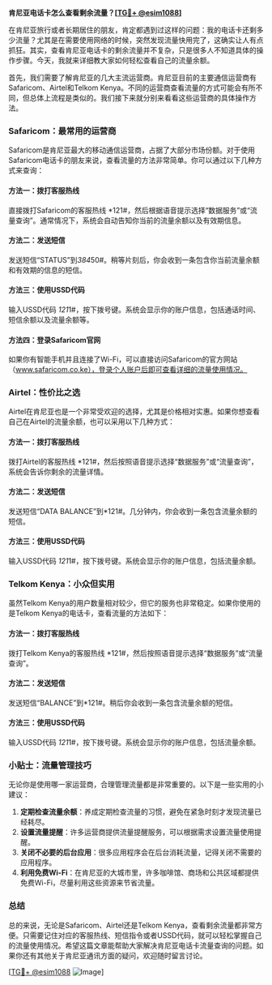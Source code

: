 **肯尼亚电话卡怎么查看剩余流量？[[TG💪+ @esim1088](https://t.me/s/esim1088)]**

在肯尼亚旅行或者长期居住的朋友，肯定都遇到过这样的问题：我的电话卡还剩多少流量？尤其是在需要使用网络的时候，突然发现流量快用完了，这确实让人有点抓狂。其实，查看肯尼亚电话卡的剩余流量并不复杂，只是很多人不知道具体的操作步骤。今天，我就来详细教大家如何轻松查看自己的流量余额。

首先，我们需要了解肯尼亚的几大主流运营商。肯尼亚目前的主要通信运营商有Safaricom、Airtel和Telkom Kenya。不同的运营商查看流量的方式可能会有所不同，但总体上流程是类似的。我们接下来就分别来看看这些运营商的具体操作方法。

### Safaricom：最常用的运营商

Safaricom是肯尼亚最大的移动通信运营商，占据了大部分市场份额。对于使用Safaricom电话卡的朋友来说，查看流量的方法非常简单。你可以通过以下几种方式来查询：

#### 方法一：拨打客服热线
直接拨打Safaricom的客服热线 *121#，然后根据语音提示选择“数据服务”或“流量查询”。通常情况下，系统会自动告知你当前的流量余额以及有效期信息。

#### 方法二：发送短信
发送短信“STATUS”到*384*50#。稍等片刻后，你会收到一条包含你当前流量余额和有效期的信息的短信。

#### 方法三：使用USSD代码
输入USSD代码 *121*1#，按下拨号键。系统会显示你的账户信息，包括通话时间、短信余额以及流量余额等。

#### 方法四：登录Safaricom官网
如果你有智能手机并且连接了Wi-Fi，可以直接访问Safaricom的官方网站（www.safaricom.co.ke），登录个人账户后即可查看详细的流量使用情况。

### Airtel：性价比之选

Airtel在肯尼亚也是一个非常受欢迎的选择，尤其是价格相对实惠。如果你想查看自己在Airtel的流量余额，也可以采用以下几种方式：

#### 方法一：拨打客服热线
拨打Airtel的客服热线 *121#，然后按照语音提示选择“数据服务”或“流量查询”，系统会告诉你剩余的流量详情。

#### 方法二：发送短信
发送短信“DATA BALANCE”到*121#。几分钟内，你会收到一条包含流量余额的短信。

#### 方法三：使用USSD代码
输入USSD代码 *121*1#，按下拨号键。系统会显示你的账户信息，包括流量余额。

### Telkom Kenya：小众但实用

虽然Telkom Kenya的用户数量相对较少，但它的服务也非常稳定。如果你使用的是Telkom Kenya的电话卡，查看流量的方法如下：

#### 方法一：拨打客服热线
拨打Telkom Kenya的客服热线 *121#，然后按照语音提示选择“数据服务”或“流量查询”。

#### 方法二：发送短信
发送短信“BALANCE”到*121#。稍后你会收到一条包含流量余额的短信。

#### 方法三：使用USSD代码
输入USSD代码 *121*1#，按下拨号键。系统会显示你的账户信息，包括流量余额。

### 小贴士：流量管理技巧

无论你是使用哪一家运营商，合理管理流量都是非常重要的。以下是一些实用的小建议：

1. **定期检查流量余额**：养成定期检查流量的习惯，避免在紧急时刻才发现流量已经耗尽。
2. **设置流量提醒**：许多运营商提供流量提醒服务，可以根据需求设置流量使用提醒。
3. **关闭不必要的后台应用**：很多应用程序会在后台消耗流量，记得关闭不需要的应用程序。
4. **利用免费Wi-Fi**：在肯尼亚的大城市里，许多咖啡馆、商场和公共区域都提供免费Wi-Fi，尽量利用这些资源来节省流量。

### 总结

总的来说，无论是Safaricom、Airtel还是Telkom Kenya，查看剩余流量都非常方便。只需要记住对应的客服热线、短信指令或者USSD代码，就可以轻松掌握自己的流量使用情况。希望这篇文章能帮助大家解决肯尼亚电话卡流量查询的问题。如果你还有其他关于肯尼亚通讯方面的疑问，欢迎随时留言讨论。

[[TG💪+ @esim1088](https://t.me/s/esim1088) ![Image](https://i.postimg.cc/4NQfJmqS/Snipaste-2025-05-13-00-14-12.png)]